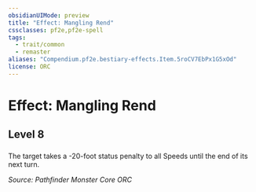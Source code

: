 ```yaml
---
obsidianUIMode: preview
title: "Effect: Mangling Rend"
cssclasses: pf2e,pf2e-spell
tags:
  - trait/common
  - remaster
aliases: "Compendium.pf2e.bestiary-effects.Item.5roCV7EbPx1G5xOd"
license: ORC
---
```

# Effect: Mangling Rend
## Level 8
### 






The target takes a -20-foot status penalty to all Speeds until the end of its next turn.

*Source: Pathfinder Monster Core*
*ORC*